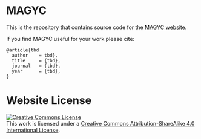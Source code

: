 # MAGYC

This is the repository that contains source code for the [MAGYC website](https://compas-docs.github.io/2024_iros_magyc_wp/).

If you find MAGYC useful for your work please cite:
```
@article{tbd
  author    = tbd},
  title     = {tbd},
  journal   = {tbd},
  year      = {tbd},
}
```

# Website License
<a rel="license" href="http://creativecommons.org/licenses/by-sa/4.0/"><img alt="Creative Commons License" style="border-width:0" src="https://i.creativecommons.org/l/by-sa/4.0/88x31.png" /></a><br />This work is licensed under a <a rel="license" href="http://creativecommons.org/licenses/by-sa/4.0/">Creative Commons Attribution-ShareAlike 4.0 International License</a>.
